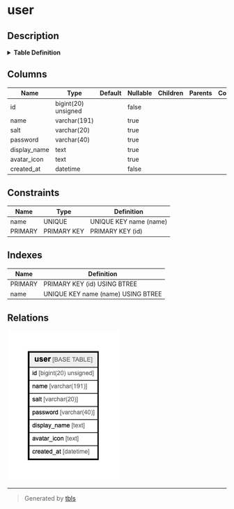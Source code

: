 # user

## Description

<details>
<summary><strong>Table Definition</strong></summary>

```sql
CREATE TABLE `user` (
  `id` bigint(20) unsigned NOT NULL AUTO_INCREMENT,
  `name` varchar(191) DEFAULT NULL,
  `salt` varchar(20) DEFAULT NULL,
  `password` varchar(40) DEFAULT NULL,
  `display_name` text,
  `avatar_icon` text,
  `created_at` datetime NOT NULL,
  PRIMARY KEY (`id`),
  UNIQUE KEY `name` (`name`)
) ENGINE=InnoDB AUTO_INCREMENT=1975 DEFAULT CHARSET=utf8mb4
```

</details>

## Columns

| Name | Type | Default | Nullable | Children | Parents | Comment |
| ---- | ---- | ------- | -------- | -------- | ------- | ------- |
| id | bigint(20) unsigned |  | false |  |  |  |
| name | varchar(191) |  | true |  |  |  |
| salt | varchar(20) |  | true |  |  |  |
| password | varchar(40) |  | true |  |  |  |
| display_name | text |  | true |  |  |  |
| avatar_icon | text |  | true |  |  |  |
| created_at | datetime |  | false |  |  |  |

## Constraints

| Name | Type | Definition |
| ---- | ---- | ---------- |
| name | UNIQUE | UNIQUE KEY name (name) |
| PRIMARY | PRIMARY KEY | PRIMARY KEY (id) |

## Indexes

| Name | Definition |
| ---- | ---------- |
| PRIMARY | PRIMARY KEY (id) USING BTREE |
| name | UNIQUE KEY name (name) USING BTREE |

## Relations

![er](user.png)

---

> Generated by [tbls](https://github.com/k1LoW/tbls)
